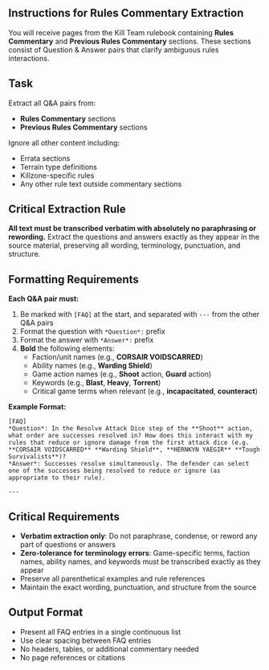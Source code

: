 ## Instructions for Rules Commentary Extraction

You will receive pages from the Kill Team rulebook containing **Rules Commentary** and **Previous Rules Commentary** sections. These sections consist of Question & Answer pairs that clarify ambiguous rules interactions.

## Task
Extract all Q&A pairs from:
- **Rules Commentary** sections
- **Previous Rules Commentary** sections

Ignore all other content including:
- Errata sections
- Terrain type definitions
- Killzone-specific rules
- Any other rule text outside commentary sections

## Critical Extraction Rule
**All text must be transcribed verbatim with absolutely no paraphrasing or rewording.** Extract the questions and answers exactly as they appear in the source material, preserving all wording, terminology, punctuation, and structure.

## Formatting Requirements

**Each Q&A pair must:**
1. Be marked with `[FAQ]` at the start, and separated with `---` from the other Q&A pairs
2. Format the question with `*Question*:` prefix
3. Format the answer with `*Answer*:` prefix
4. **Bold** the following elements:
   - Faction/unit names (e.g., **CORSAIR VOIDSCARRED**)
   - Ability names (e.g., **Warding Shield**)
   - Game action names (e.g., **Shoot** action, **Guard** action)
   - Keywords (e.g., **Blast**, **Heavy**, **Torrent**)
   - Critical game terms when relevant (e.g., **incapacitated**, **counteract**)

**Example Format:**
```
[FAQ]
*Question*: In the Resolve Attack Dice step of the **Shoot** action, what order are successes resolved in? How does this interact with my rules that reduce or ignore damage from the first attack dice (e.g. **CORSAIR VOIDSCARRED** **Warding Shield**, **HERNKYN YAEGIR** **Tough Survivalists**)?
*Answer*: Successes resolve simultaneously. The defender can select one of the successes being resolved to reduce or ignore (as appropriate to their rule).

---
```

## Critical Requirements
- **Verbatim extraction only**: Do not paraphrase, condense, or reword any part of questions or answers
- **Zero-tolerance for terminology errors**: Game-specific terms, faction names, ability names, and keywords must be transcribed exactly as they appear
- Preserve all parenthetical examples and rule references
- Maintain the exact wording, punctuation, and structure from the source

## Output Format
- Present all FAQ entries in a single continuous list
- Use clear spacing between FAQ entries
- No headers, tables, or additional commentary needed
- No page references or citations